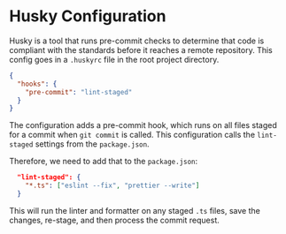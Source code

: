 # Husky Configuration

Husky is a tool that runs pre-commit checks to determine that code is compliant with the standards before it reaches a remote repository. This config goes in a `.huskyrc` file in the root project directory.

```json
{
  "hooks": {
    "pre-commit": "lint-staged"
  }
}
```

The configuration adds a pre-commit hook, which runs on all files staged for a commit when `git commit` is called. This configuration calls the `lint-staged` settings from the `package.json`.

Therefore, we need to add that to the `package.json`:

```json
  "lint-staged": {
    "*.ts": ["eslint --fix", "prettier --write"]
  }
```

This will run the linter and formatter on any staged `.ts` files, save the changes, re-stage, and then process the commit request.
